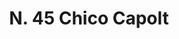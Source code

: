 ---
title: "N. 45 Chico Capolt"
permalink: "/edition/plant045/"
plant-name: "N. 45"
plant-number: "045"
plant-xml: "/assets/xml/plant045.xml"
plant-img1: "/assets/img/plant045_verso.jpg"
plant-img2: "/assets/img/plant045.jpg"
plant-title: "N. 45 Chico Capolt"
plant-wfo-link: "http://www.worldfloraonline.org/taxon/wfo-0000294988"
plant-kew-link: "https://powo.science.kew.org/taxon/urn:lsid:ipni.org:names:152641-2"
plant-taxon-content: "Achras Sapota L."
layout: single-xml
---